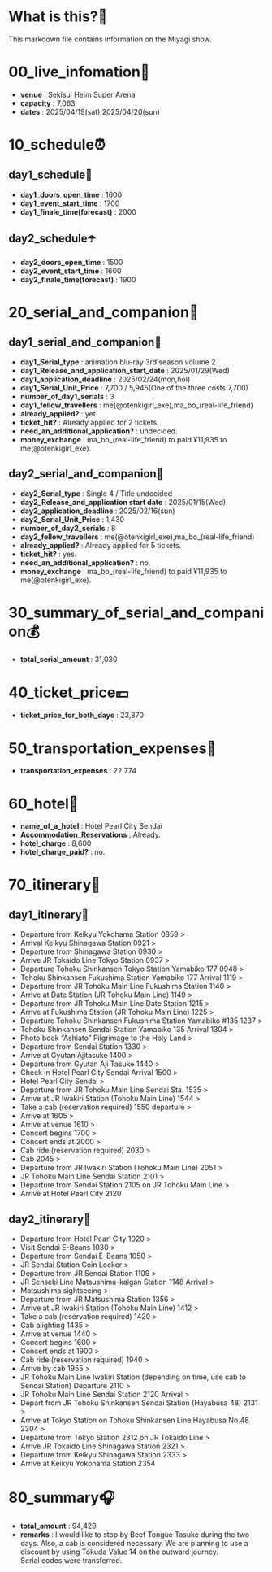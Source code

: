 # What is this?👀
<p>This markdown file contains information on the Miyagi show.</p>

# 00_live_infomation📅

- **venue** : Sekisui Heim Super Arena
- **capacity** : 7,063
- **dates** : 2025/04/19(sat),2025/04/20(sun)

# 10_schedule⏰

## day1_schedule🥁

- **day1_doors_open_time** : 1600
- **day1_event_start_time** : 1700
- **day1_finale_time(forecast)** : 2000

## day2_schedule☂️

- **day2_doors_open_time** : 1500
- **day2_event_start_time** : 1600
- **day2_finale_time(forecast)** : 1900

# 20_serial_and_companion📃

## day1_serial_and_companion🔖

- **day1_Serial_type** : animation blu-ray 3rd season volume 2
- **day1_Release_and_application_start_date** : 2025/01/29(Wed)
- **day1_application_deadline** : 2025/02/24(mon,hol)
- **day1_Serial_Unit_Price** : 7,700 / 5,945(One of the three costs 7,700)
- **number_of_day1_serials** : 3
- **day1_fellow_travellers** : me(@otenkigirl_exe),ma_bo_(real-life_friend)
- **already_applied?** : yet.
- **ticket_hit?** : Already applied for 2 tickets.
- **need_an_additional_application?** : undecided.
- **money_exchange** : ma_bo_(real-life_friend) to paid ¥11,935 to me(@otenkigirl_exe).

## day2_serial_and_companion📰

- **day2_Serial_type** : Single 4 / Title undecided
- **day2_Release_and_application start date** : 2025/01/15(Wed)
- **day2_application_deadline** : 2025/02/16(sun)
- **day2_Serial_Unit_Price** : 1,430
- **number_of_day2_serials** : 8
- **day2_fellow_travellers** : me(@otenkigirl_exe),ma_bo_(real-life_friend)
- **already_applied?** : Already applied for 5 tickets.
- **ticket_hit?** : yes.
- **need_an_additional_application?** : no.
- **money_exchange** : ma_bo_(real-life_friend) to paid ¥11,935 to me(@otenkigirl_exe).

# 30_summary_of_serial_and_companion💰

- **total_serial_amount** : 31,030

# 40_ticket_price💴

- **ticket_price_for_both_days** : 23,870

# 50_transportation_expenses🚅

- **transportation_expenses** : 22,774

# 60_hotel🏨

- **name_of_a_hotel** : Hotel Pearl City Sendai
- **Accommodation_Reservations** : Already.
- **hotel_charge** : 8,600
- **hotel_charge_paid?** : no.

# 70_itinerary🛴

## day1_itinerary🚀

- Departure from Keikyu Yokohama Station 0859 >
- Arrival Keikyu Shinagawa Station 0921 >
- Departure from Shinagawa Station 0930 >
- Arrive JR Tokaido Line Tokyo Station 0937 >
- Departure Tohoku Shinkansen Tokyo Station Yamabiko 177 0948 >
- Tohoku Shinkansen Fukushima Station Yamabiko 177 Arrival 1119 >
- Departure from JR Tohoku Main Line Fukushima Station 1140 >
- Arrive at Date Station (JR Tohoku Main Line) 1149 >
- Departure from JR Tohoku Main Line Date Station 1215 >
- Arrive at Fukushima Station (JR Tohoku Main Line) 1225 >
- Departure Tohoku Shinkansen Fukushima Station Yamabiko #135 1237 >
- Tohoku Shinkansen Sendai Station Yamabiko 135 Arrival 1304 >
- Photo book “Ashiato” Pilgrimage to the Holy Land >
- Departure from Sendai Station 1330 >
- Arrive at Gyutan Ajitasuke 1400 >
- Departure from Gyutan Aji Tasuke 1440 >
- Check in Hotel Pearl City Sendai Arrival 1500 >
- Hotel Pearl City Sendai >
- Departure from JR Tohoku Main Line Sendai Sta. 1535 >
- Arrive at JR Iwakiri Station (Tohoku Main Line) 1544 >
- Take a cab (reservation required) 1550 departure >
- Arrive at 1605 >
- Arrive at venue 1610 >
- Concert begins 1700 >
- Concert ends at 2000 >
- Cab ride (reservation required) 2030 >
- Cab 2045 >
- Departure from JR Iwakiri Station (Tohoku Main Line) 2051 >
- JR Tohoku Main Line Sendai Station 2101 >
- Departure from Sendai Station 2105 on JR Tohoku Main Line >
- Arrive at Hotel Pearl City 2120

## day2_itinerary🚢

- Departure from Hotel Pearl City 1020 >
- Visit Sendai E-Beans 1030 >
- Departure from Sendai E-Beans 1050 >
- JR Sendai Station Coin Locker >
- Departure from JR Sendai Station 1109 >
- JR Senseki Line Matsushima-kaigan Station 1148 Arrival >
- Matsushima sightseeing >
- Departure from JR Matsushima Station 1356 >
- Arrive at JR Iwakiri Station (Tohoku Main Line) 1412 >
- Take a cab (reservation required) 1420 >
- Cab alighting 1435 >
- Arrive at venue 1440 >
- Concert begins 1600 >
- Concert ends at 1900 >
- Cab ride (reservation required) 1940 >
- Arrive by cab 1955 >
- JR Tohoku Main Line Iwakiri Station (depending on time, use cab to Sendai Station) Departure 2110 >
- JR Tohoku Main Line Sendai Station 2120 Arrival >
- Depart from JR Tohoku Shinkansen Sendai Station (Hayabusa 48) 2131 >
- Arrive at Tokyo Station on Tohoku Shinkansen Line Hayabusa No.48 2304 >
- Departure from Tokyo Station 2312 on JR Tokaido Line >
- Arrive JR Tokaido Line Shinagawa Station 2321 >
- Departure from Keikyu Shinagawa Station 2333 >
- Arrive at Keikyu Yokohama Station 2354

# 80_summary🎧

- **total_amount** : 94,429
- **remarks** : I would like to stop by Beef Tongue Tasuke during the two days. Also, a cab is considered necessary. We are planning to use a discount by using Tokuda Value 14 on the outward journey.
<br>Serial codes were transferred.
